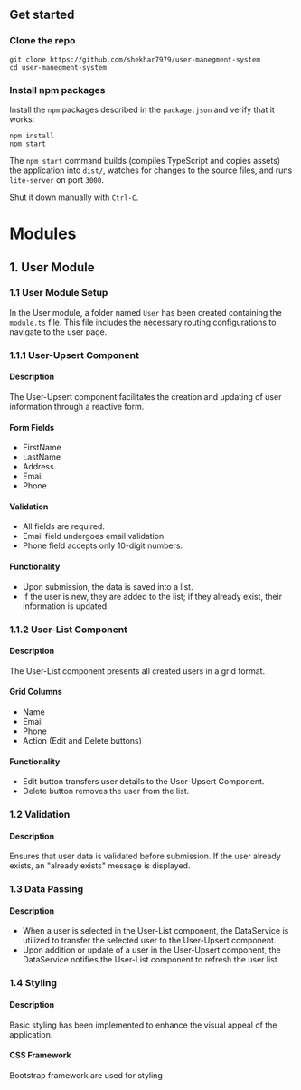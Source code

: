 ## Get started

### Clone the repo

```shell
git clone https://github.com/shekhar7979/user-manegment-system
cd user-manegment-system
```

### Install npm packages

Install the `npm` packages described in the `package.json` and verify that it works:

```shell
npm install
npm start
```

The `npm start` command builds (compiles TypeScript and copies assets) the application into `dist/`, watches for changes to the source files, and runs `lite-server` on port `3000`.

Shut it down manually with `Ctrl-C`.



# Modules

## 1. User Module

### 1.1 User Module Setup

In the User module, a folder named `User` has been created containing the `module.ts` file. This file includes the necessary routing configurations to navigate to the user page.

### 1.1.1 User-Upsert Component

#### Description
The User-Upsert component facilitates the creation and updating of user information through a reactive form.

#### Form Fields
- FirstName
- LastName
- Address
- Email
- Phone

#### Validation
- All fields are required.
- Email field undergoes email validation.
- Phone field accepts only 10-digit numbers.

#### Functionality
- Upon submission, the data is saved into a list.
- If the user is new, they are added to the list; if they already exist, their information is updated.


### 1.1.2 User-List Component

#### Description
The User-List component presents all created users in a grid format.

#### Grid Columns
- Name
- Email
- Phone
- Action (Edit and Delete buttons)

#### Functionality
- Edit button transfers user details to the User-Upsert Component.
- Delete button removes the user from the list.

### 1.2 Validation

#### Description
Ensures that user data is validated before submission. If the user already exists, an "already exists" message is displayed.

### 1.3 Data Passing

#### Description
- When a user is selected in the User-List component, the DataService is utilized to transfer the selected user to the User-Upsert component.
- Upon addition or update of a user in the User-Upsert component, the DataService notifies the User-List component to refresh the user list.

### 1.4 Styling

#### Description
Basic styling has been implemented to enhance the visual appeal of the application.

#### CSS Framework
Bootstrap framework are used for styling
